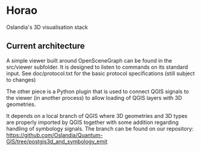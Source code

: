 Horao
=====

Oslandia's 3D visualisation stack

Current architecture
--------------------

A simple viewer built around OpenSceneGraph can be found in the src/viewer subfolder.
It is designed to listen to commands on its standard input.
See doc/protocol.txt for the basic protocol specifications (still subject to changes)

The other piece is a Python plugin that is used to connect QGIS signals to the viewer (in another process) to allow loading
of QGIS layers with 3D geometries.

It depends on a local branch of QGIS where 3D geometries and 3D types are properly imported by QGIS together
with some addition regarding handling of symbology signals.
The branch can be found on our repository: https://github.com/Oslandia/Quantum-GIS/tree/postgis3d_and_symbology_emit

